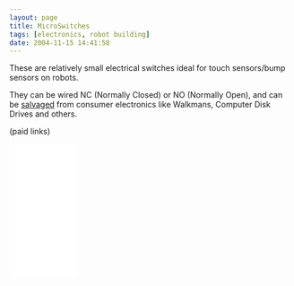 ```yaml
---
layout: page
title: MicroSwitches
tags: [electronics, robot building]
date: 2004-11-15 14:41:58
---
```

These are relatively small electrical switches ideal for touch sensors/bump sensors on robots.

They can be wired NC (Normally Closed) or NO (Normally Open), and can be [salvaged](/wiki/salvage_tips.html "Tips on pulling stuff apart to build robots. How, where and what.") from consumer electronics like Walkmans, Computer Disk Drives and others.

(paid links)

<iframe style="width:120px;height:240px;" marginwidth="0" marginheight="0" scrolling="no" frameborder="0" src="//ws-eu.amazon-adsystem.com/widgets/q?ServiceVersion=20070822&OneJS=1&Operation=GetAdHtml&MarketPlace=GB&source=ss&ref=as_ss_li_til&ad_type=product_link&tracking_id=orionrobots-21&language=en_GB&marketplace=amazon&region=GB&placement=B07BF2V5G3&asins=B07BF2V5G3&linkId=8d469a82d998f65faafaf097f6521bae&show_border=true&link_opens_in_new_window=true"></iframe>
